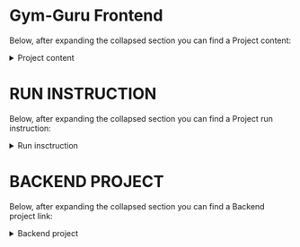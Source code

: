 # Gym-Guru Frontend
Below, after expanding the collapsed section you can find a Project content:
<details><summary>Project content</summary>
<p>
  
---

The GYM-GURU application allows users to easily find a personal trainer and order a workout plan with a diet. The application enables registered personal trainers to search for meals by name using the Edamam API service. Trainers can also use the Wger exercise database and modify their added plans. The API of the backend application is secured by a JWT token and all passwords in the database are encrypted. The application repository is controlled by CircleCI. The frontend of the application is available after launching the Java Vaadin frontend project at http://localhost:8081/gymguru/. </p>
</details>

# RUN INSTRUCTION
Below, after expanding the collapsed section you can find a Project run instruction:

<details><summary>Run insctruction</summary>
<p>

1. Set the server port to 8081 in application.properties.

2. Run backend application.

3. Run this application.

4. Go to http://localhost:8081/gymguru/

---
</p>
</details>

# BACKEND PROJECT
Below, after expanding the collapsed section you can find a Backend project link:

<details><summary>Backend project</summary>
<p>

- Backend project

    *  https://github.com/Karol002/Gym-Guru

---

</p>
</details>